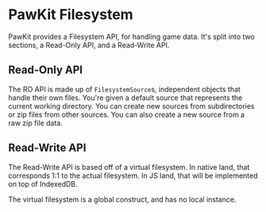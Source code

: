 # PawKit Filesystem

PawKit provides a Filesystem API, for handling game data.
It's split into two sections, a Read-Only API, and a Read-Write API.

## Read-Only API

The RO API is made up of `FilesystemSource`s, independent objects that handle their own files.
You're given a default source that represents the current working directory. You can create new sources from subdirectories or zip files from other sources. You can also create a new source from a raw zip file data.

## Read-Write API

The Read-Write API is based off of a virtual filesystem.
In native land, that corresponds 1:1 to the actual filesystem. In JS land, that will be implemented on top of IndexedDB.

The virtual filesystem is a global construct, and has no local instance.

